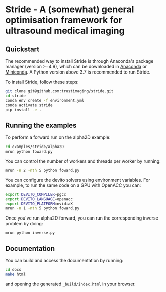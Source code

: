 

# Stride - A (somewhat) general optimisation framework for ultrasound medical imaging

## Quickstart

The recommended way to install Stride is through Anaconda's package manager (version >=4.9), which can be downloaded
in [Anaconda](https://www.continuum.io/downloads) or [Miniconda](https://conda.io/miniconda.html).
A Python version above 3.7 is recommended to run Stride.

To install Stride, follow these steps:

```sh
git clone git@github.com:trustimaging/stride.git
cd stride
conda env create -f environment.yml
conda activate stride
pip install -e .
```

## Running the examples

To perform a forward run on the alpha2D example:

```sh
cd examples/stride/alpha2D
mrun python foward.py
```

You can control the number of workers and threads per worker by running:

```sh
mrun -n 2 -nth 5 python foward.py
```

You can configure the devito solvers using environment variables. For example, to run the same code on a GPU with OpenACC you can:

```sh
export DEVITO_COMPILER=pgcc
export DEVITO_LANGUAGE=openacc
export DEVITO_PLATFORM=nvidiaX
mrun -n 1 -nth 5 python foward.py
```

Once you've run alpha2D forward, you can run the corresponding inverse problem by doing:

```sh
mrun python inverse.py
```


## Documentation

You can build and access the documentation by running:

```sh
cd docs
make html
```

and opening the generated ``_build/index.html`` in your browser.
